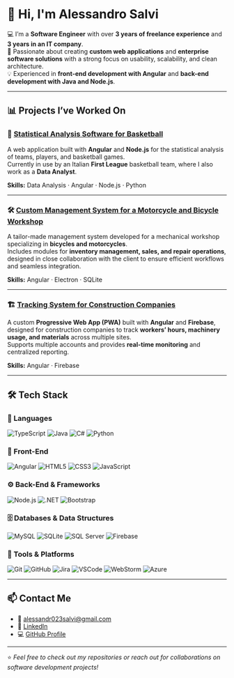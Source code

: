 # 👋 Hi, I'm Alessandro Salvi  

💻 I’m a **Software Engineer** with over **3 years of freelance experience** and **3 years in an IT company**.  
🚀 Passionate about creating **custom web applications** and **enterprise software solutions** with a strong focus on usability, scalability, and clean architecture.  
💡 Experienced in **front-end development with Angular** and **back-end development with Java and Node.js**.  

---

## 📊 Projects I’ve Worked On  

### 🏀 [**Statistical Analysis Software for Basketball**](https://github.com/alerubis/lba)  
A web application built with **Angular** and **Node.js** for the statistical analysis of teams, players, and basketball games.  
Currently in use by an Italian **First League** basketball team, where I also work as a **Data Analyst**.  

**Skills:** Data Analysis · Angular · Node.js · Python  

---

### 🛠️ [**Custom Management System for a Motorcycle and Bicycle Workshop**](https://github.com/alerubis/busi-motorbike)  
A tailor-made management system developed for a mechanical workshop specializing in **bicycles and motorcycles**.  
Includes modules for **inventory management, sales, and repair operations**, designed in close collaboration with the client to ensure efficient workflows and seamless integration.  

**Skills:** Angular · Electron · SQLite  

---

### 🏗️ [**Tracking System for Construction Companies**](https://github.com/alerubis/gervasonibrunosrl)  
A custom **Progressive Web App (PWA)** built with **Angular** and **Firebase**, designed for construction companies to track **workers’ hours, machinery usage, and materials** across multiple sites.  
Supports multiple accounts and provides **real-time monitoring** and centralized reporting.  

**Skills:** Angular · Firebase  

---

## 🛠️ Tech Stack  

### 🧩 Languages  
![TypeScript](https://img.shields.io/badge/TypeScript-007ACC?style=for-the-badge&logo=typescript&logoColor=white)  ![Java](https://img.shields.io/badge/Java-ED8B00?style=for-the-badge&logo=openjdk&logoColor=white)  ![C#](https://img.shields.io/badge/C%23-239120?style=for-the-badge&logo=c-sharp&logoColor=white)  ![Python](https://img.shields.io/badge/Python-3776AB?style=for-the-badge&logo=python&logoColor=white)  

### 🎨 Front-End  
![Angular](https://img.shields.io/badge/Angular-DD0031?style=for-the-badge&logo=angular&logoColor=white)  ![HTML5](https://img.shields.io/badge/HTML5-E34F26?style=for-the-badge&logo=html5&logoColor=white)  ![CSS3](https://img.shields.io/badge/CSS3-1572B6?style=for-the-badge&logo=css3&logoColor=white)  ![JavaScript](https://img.shields.io/badge/JavaScript-F7DF1E?style=for-the-badge&logo=javascript&logoColor=black)  

### ⚙️ Back-End & Frameworks  
![Node.js](https://img.shields.io/badge/Node.js-339933?style=for-the-badge&logo=nodedotjs&logoColor=white)  ![.NET](https://img.shields.io/badge/.NET-512BD4?style=for-the-badge&logo=dotnet&logoColor=white)  ![Bootstrap](https://img.shields.io/badge/Bootstrap-7952B3?style=for-the-badge&logo=bootstrap&logoColor=white)  

### 🗄️ Databases & Data Structures  
![MySQL](https://img.shields.io/badge/MySQL-4479A1?style=for-the-badge&logo=mysql&logoColor=white)  ![SQLite](https://img.shields.io/badge/SQLite-003B57?style=for-the-badge&logo=sqlite&logoColor=white)  ![SQL Server](https://img.shields.io/badge/SQL%20Server-CC2927?style=for-the-badge&logo=microsoftsqlserver&logoColor=white)  ![Firebase](https://img.shields.io/badge/Firebase-FFCA28?style=for-the-badge&logo=firebase&logoColor=black)  

### 🧰 Tools & Platforms  
![Git](https://img.shields.io/badge/Git-F05032?style=for-the-badge&logo=git&logoColor=white)  ![GitHub](https://img.shields.io/badge/GitHub-181717?style=for-the-badge&logo=github&logoColor=white)  ![Jira](https://img.shields.io/badge/Jira-0052CC?style=for-the-badge&logo=jira&logoColor=white)  ![VSCode](https://img.shields.io/badge/VSCode-007ACC?style=for-the-badge&logo=visualstudiocode&logoColor=white)  ![WebStorm](https://img.shields.io/badge/WebStorm-000000?style=for-the-badge&logo=webstorm&logoColor=white)  ![Azure](https://img.shields.io/badge/Azure-0078D4?style=for-the-badge&logo=microsoftazure&logoColor=white)  

---

## 📫 Contact Me  

- 📧 [alessandr023salvi@gmail.com](mailto:alessandr023salvi@gmail.com)  
- 💼 [LinkedIn](https://www.linkedin.com/in/alessandro-salvi-aaa298210/)  
- 💻 [GitHub Profile](https://github.com/AleSalvi)  

---

⭐️ *Feel free to check out my repositories or reach out for collaborations on software development projects!*
